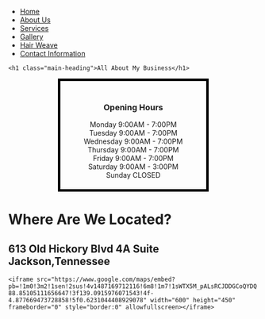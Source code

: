 <!DOCTYPE html>
<html lang="en">
	<head>
    <link rel="stylesheet" href="style.css">
    <ul class="nav">
  <li><a href="#/Home">Home</a></li>
  <li><a href="#/About Us">About Us</a></li>
  <li><a href="#/Services">Services</a></li>
  <li><a href="#/Gallery">Gallery</a></li>
  <li><a href="#/Hair Weave">Hair Weave</a></li>
  <li><a href="#/contact Information ">Contact Information</a>
      </ul>

    <h1 class="main-heading">All About My Business</h1>
<link href=' http://fonts.googleapis.com/css?family=Droid+Sans' rel='stylesheet' type='text/css'>
  </head>   
  <body>
   <ul class="connected" style="list-style-type:none ; border: 5px solid black;
margin-left: 100px; margin-right: 100px; text-align: center; padding: 20px;">
  <h3>Opening Hours</h3>
  <li>Monday 9:00AM - 7:00PM</li>
  <li>Tuesday 9:00AM - 7:00PM</li>
  <li>Wednesday 9:00AM - 7:00PM</li>
  <li>Thursday 9:00AM - 7:00PM</li>
  <li>Friday 9:00AM - 7:00PM</li>
  <li>Saturday 9:00AM - 3:00PM</li>
  <li>Sunday CLOSED</li>
</ul>  
      <h1>Where Are We Located?</h1>
       <h2>613 Old Hickory Blvd 4A Suite Jackson,Tennessee</h2>
    
	<iframe src="https://www.google.com/maps/embed?pb=!1m0!3m2!1sen!2sus!4v1487169712116!6m8!1m7!1sWTX5M_pALsRCJDDGCoQYDQ!2m2!1d35.65721260391535!2d-88.85105111656647!3f139.0915976071543!4f-4.877669473728858!5f0.6231044408929078" width="600" height="450" frameborder="0" style="border:0" allowfullscreen></iframe>
  </body>
</html>
